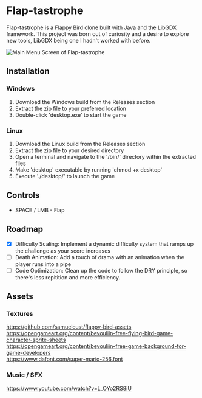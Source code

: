 # Flap-tastrophe

Flap-tastrophe is a Flappy Bird clone built with Java and the LibGDX framework. This project was born out of curiosity and a desire to explore new tools, LibGDX being one I hadn't worked with before.

![Main Menu Screen of Flap-tastrophe](https://i.imgur.com/U7CKHuB.png)

## Installation
### Windows

1. Download the Windows build from the Releases section
2. Extract the zip file to your preferred location
3. Double-click 'desktop.exe' to start the game

### Linux

1. Download the Linux build from the Releases section
2. Extract the zip file to your desired directory
3. Open a terminal and navigate to the '/bin/' directory within the extracted files
4. Make 'desktop' executable by running 'chmod +x desktop'
5. Execute './desktop/' to launch the game

## Controls

* SPACE / LMB - Flap

## Roadmap

* [x] Difficulty Scaling: Implement a dynamic difficulty system that ramps up the challenge as your score increases
* [ ] Death Animation: Add a touch of drama with an animation when the player runs into a pipe
* [ ] Code Optimization: Clean up the code to follow the DRY principle, so there's less repitition and more efficiency.

## Assets
### Textures

https://github.com/samuelcust/flappy-bird-assets  
https://opengameart.org/content/bevouliin-free-flying-bird-game-character-sprite-sheets  
https://opengameart.org/content/bevouliin-free-game-background-for-game-developers  
https://www.dafont.com/super-mario-256.font

### Music / SFX

https://www.youtube.com/watch?v=L_OYo2RS8iU
